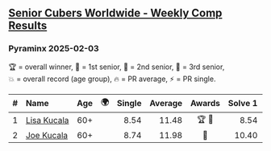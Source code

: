 <style>table {white-space: nowrap;}</style>
<link rel="stylesheet" type="text/css" href="/scw-comp/css/flags.css" />

## [Senior Cubers Worldwide - Weekly Comp Results](/scw-comp/results/)
### Pyraminx 2025-02-03

<span style="white-space: nowrap;">🏆 = overall winner</span>, <span style="white-space: nowrap;">🥇 = 1st senior</span>, <span style="white-space: nowrap;">🥈 = 2nd senior</span>, <span style="white-space: nowrap;">🥉 = 3rd senior</span>, <span style="white-space: nowrap;">💥 = overall record (age group)</span>, <span style="white-space: nowrap;">🔥 = PR average</span>, <span style="white-space: nowrap;">⚡ = PR single</span>.

| # | Name | Age | 🌍 | Single | Average | Awards | Solve 1 | Solve 2 | Solve 3 | Solve 4 | Solve 5 | Video |
| :--: | :-- | :--: | :--: | --: | --: | :--: | --: | --: | --: | --: | --: | :-- |
| 1 | [Lisa Kucala](../../persons/lisa_kucala/pyram.md) | 60+ | <i class="flag flag-US" /> | 8.54 | 11.48 | 🏆 🥇 | 8.54 | 11.60 | 13.36 | 15.37 | 9.49 | [Desktop](https://www.facebook.com/events/944171791203814/permalink/954343430186650) / [Mobile](https://m.facebook.com/events/944171791203814?view=permalink&id=954343430186650) |
| 2 | [Joe Kucala](../../persons/joe_kucala/pyram.md) | 60+ | <i class="flag flag-US" /> | 8.74 | 11.98 | 🥈 | 10.40 | 8.74 | 24.95 | 9.93 | 15.60 | [Desktop](https://www.facebook.com/events/944171791203814/permalink/954253083529018) / [Mobile](https://m.facebook.com/events/944171791203814?view=permalink&id=954253083529018) |

<!-- Global site tag (gtag.js) - Google Analytics -->
<script async src="https://www.googletagmanager.com/gtag/js?id=UA-86348435-3"></script>
<script>window.dataLayer = window.dataLayer || []; function gtag() {dataLayer.push(arguments);} gtag('js', new Date()); gtag('config', 'UA-86348435-3');</script>
